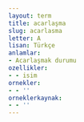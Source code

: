 ```yaml
---
layout: term
title: acarlaşma
slug: acarlasma
letter: A
lisan: Türkçe
anlamlar:
- Acarlaşmak durumu
ozellikler:
- - isim
ornekler:
- - ''
orneklerkaynak:
- - ''
---
```

